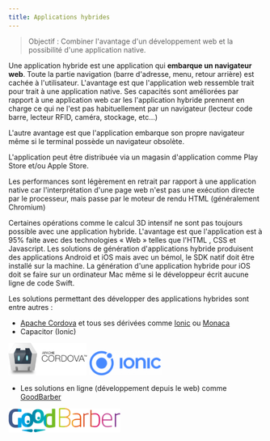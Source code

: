 ```yaml
---
title: Applications hybrides
---
```


> Objectif : Combiner l'avantage d'un développement web et la possibilité d'une application native.

Une application hybride est une application qui **embarque un navigateur web**. Toute la partie navigation (barre d'adresse, menu, retour arrière) est cachée à l'utilisateur. L'avantage est que l'application web ressemble trait pour trait à une application native. Ses capacités sont améliorées par rapport à une application web car les l'application hybride prennent en charge ce qui ne l'est pas habituellement par un navigateur (lecteur code barre, lecteur RFID, caméra, stockage, etc…)

L'autre avantage est que l'application embarque son propre navigateur même si le terminal possède un navigateur obsolète.

L'application peut être distribuée via un magasin d'application comme Play Store et/ou Apple Store.

Les performances sont légèrement en retrait par rapport à une application native car l'interprétation d'une page web n'est pas une exécution directe par le processeur, mais passe par le moteur de rendu HTML (généralement Chromium)

Certaines opérations comme le calcul 3D intensif ne sont pas toujours possible avec une application hybride. L'avantage est que l'application est à 95% faite avec  des technologies « Web » telles que l'HTML , CSS et Javascript. Les solutions de génération d'applications hybride produisent des applications Android et iOS mais avec un bémol, le SDK natif doit être installé sur la machine. La génération d'une application hybride pour iOS doit se faire sur un ordinateur Mac même si le développeur écrit aucune ligne de code Swift.

Les solutions permettant des développer des applications hybrides sont entre autres :

- [Apache Cordova](https://cordova.apache.org/) et tous ses dérivées comme [Ionic](https://ionicframework.com/) ou [Monaca](https://monaca.io/)
- Capacitor (Ionic)

<img src="cordova.png" height="64"> <img src="ionic.png" height="48">

- Les solutions en ligne (développement depuis le web) comme [GoodBarber](https://fr.goodbarber.com/)

<img src="goodbarber.png" height="48">
